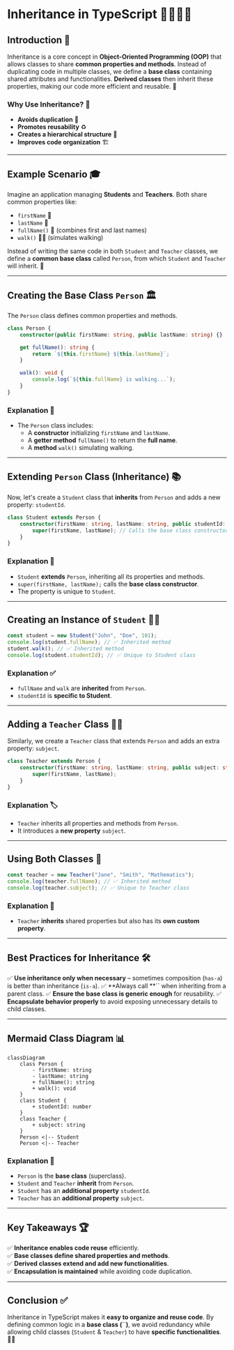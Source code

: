 # **Inheritance in TypeScript** 👨‍🏫👩‍🎓

## Introduction 🎯

Inheritance is a core concept in **Object-Oriented Programming (OOP)** that allows classes to share **common properties and methods**. Instead of duplicating code in multiple classes, we define a **base class** containing shared attributes and functionalities. **Derived classes** then inherit these properties, making our code more efficient and reusable. 🚀

### Why Use Inheritance? 🤔

- **Avoids duplication** 🛑
- **Promotes reusability** ♻️
- **Creates a hierarchical structure** 📂
- **Improves code organization** 🏗️

---

## Example Scenario 🎓

Imagine an application managing **Students** and **Teachers**. Both share common properties like:

- `firstName` 📝
- `lastName` 📝
- `fullName()` 📛 (combines first and last names)
- `walk()` 🚶‍♂️ (simulates walking)

Instead of writing the same code in both `Student` and `Teacher` classes, we define a **common base class** called `Person`, from which `Student` and `Teacher` will inherit. 📖

---

## Creating the Base Class `Person` 🏛️

The `Person` class defines common properties and methods.

```typescript
class Person {
    constructor(public firstName: string, public lastName: string) {}

    get fullName(): string {
        return `${this.firstName} ${this.lastName}`;
    }

    walk(): void {
        console.log(`${this.fullName} is walking...`);
    }
}
```

### Explanation 🧐

- The `Person` class includes:
  - A **constructor** initializing `firstName` and `lastName`.
  - A **getter method** `fullName()` to return the **full name**.
  - A **method** `walk()` simulating walking.

---

## Extending `Person` Class (Inheritance) 📚

Now, let's create a `Student` class that **inherits** from `Person` and adds a new property: `studentId`.

```typescript
class Student extends Person {
    constructor(firstName: string, lastName: string, public studentId: number) {
        super(firstName, lastName); // Calls the base class constructor
    }
}
```

### Explanation 📌

- `Student` **extends** `Person`, inheriting all its properties and methods.
- `super(firstName, lastName);` calls the **base class constructor**.
- The property is unique to `Student`.

---

## Creating an Instance of `Student` 👩‍🎓

```typescript
const student = new Student("John", "Doe", 101);
console.log(student.fullName); // ✅ Inherited method
student.walk(); // ✅ Inherited method
console.log(student.studentId); // ✅ Unique to Student class
```

### Explanation ✅

- `fullName` and `walk` are **inherited** from `Person`.
- `studentId` is **specific to Student**.

---

## Adding a `Teacher` Class 👨‍🏫

Similarly, we create a `Teacher` class that extends `Person` and adds an extra property: `subject`.

```typescript
class Teacher extends Person {
    constructor(firstName: string, lastName: string, public subject: string) {
        super(firstName, lastName);
    }
}
```

### Explanation 🏷️

- `Teacher` inherits all properties and methods from `Person`.
- It introduces a **new property** `subject`.

---

## Using Both Classes 📖

```typescript
const teacher = new Teacher("Jane", "Smith", "Mathematics");
console.log(teacher.fullName); // ✅ Inherited method
console.log(teacher.subject); // ✅ Unique to Teacher class
```

### Explanation 🎯

- `Teacher` **inherits** shared properties but also has its **own custom property**.

---

## Best Practices for Inheritance 🛠️

✅ **Use inheritance only when necessary** – sometimes composition (`has-a`) is better than inheritance (`is-a`). ✅ \*\*Always call \*\*\`\` when inheriting from a parent class. ✅ **Ensure the base class is generic enough** for reusability. ✅ **Encapsulate behavior properly** to avoid exposing unnecessary details to child classes.

---

## Mermaid Class Diagram 📊

```mermaid
classDiagram
    class Person {
        - firstName: string
        - lastName: string
        + fullName(): string
        + walk(): void
    }
    class Student {
        + studentId: number
    }
    class Teacher {
        + subject: string
    }
    Person <|-- Student
    Person <|-- Teacher
```

### Explanation 🧐

- `Person` is the **base class** (superclass).
- `Student` and `Teacher` **inherit** from `Person`.
- `Student` has an **additional property** `studentId`.
- `Teacher` has an **additional property** `subject`.

---

## Key Takeaways 🏆

✅ **Inheritance enables code reuse** efficiently.\
✅ **Base classes define shared properties and methods**.\
✅ **Derived classes extend and add new functionalities**.\
✅ **Encapsulation is maintained** while avoiding code duplication.

---

## Conclusion ✅

Inheritance in TypeScript makes it **easy to organize and reuse code**. By defining common logic in a **base class (**\`\`**)**, we avoid redundancy while allowing child classes (`Student` & `Teacher`) to have **specific functionalities**. 🚀🔥
